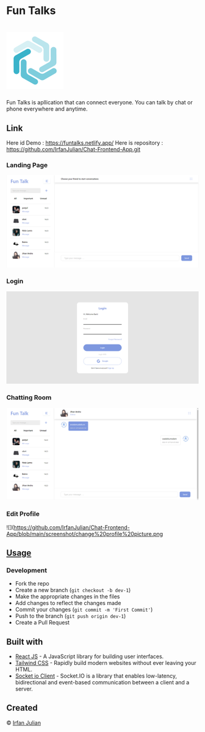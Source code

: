 # Fun Talks
# ![Chat](https://github.com/IrfanJulian/Chat-Frontend-App/blob/main/screenshot/logo.png)
Fun Talks is apllication that can connect everyone. You can talk by chat or phone everywhere and anytime.


## Link
Here id Demo : https://funtalks.netlify.app/
Here is repository :  https://github.com/IrfanJulian/Chat-Frontend-App.git

### Landing Page
![](https://github.com/IrfanJulian/Chat-Frontend-App/blob/main/screenshot/landing.png)

### Login
![](https://github.com/IrfanJulian/Chat-Frontend-App/blob/main/screenshot/login.png)

### Chatting Room
![](https://github.com/IrfanJulian/Chat-Frontend-App/blob/main/screenshot/room%20chat.png)

### Edit Profile
![](https://github.com/IrfanJulian/Chat-Frontend-App/blob/main/screenshot/change%20profile%20picture.png

## [Usage](https://funtalks.netlify.app/) 

### Development
- Fork the repo
- Create a new branch (`git checkout -b dev-1`)
- Make the appropriate changes in the files
- Add changes to reflect the changes made
- Commit your changes (`git commit -m 'First Commit'`)
- Push to the branch (`git push origin dev-1`)
- Create a Pull Request 


## Built with 

- [React JS](https://reactjs.org/) - A JavaScript library for building user interfaces.
- [Tailwind CSS](https://tailwindcss.com/) - Rapidly build modern websites without ever leaving your HTML.
- [Socket io Client](https://socket.io/docs/v4/client-api/) - Socket.IO is a library that enables low-latency, bidirectional and event-based communication between a client and a server.

## Created
© [Irfan Julian](https://github.com/IrfanJulian)